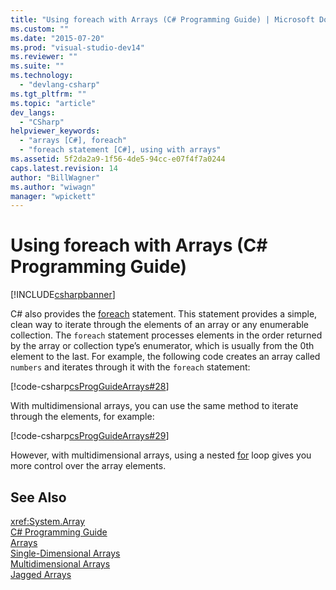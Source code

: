 ```yaml
---
title: "Using foreach with Arrays (C# Programming Guide) | Microsoft Docs"
ms.custom: ""
ms.date: "2015-07-20"
ms.prod: "visual-studio-dev14"
ms.reviewer: ""
ms.suite: ""
ms.technology: 
  - "devlang-csharp"
ms.tgt_pltfrm: ""
ms.topic: "article"
dev_langs: 
  - "CSharp"
helpviewer_keywords: 
  - "arrays [C#], foreach"
  - "foreach statement [C#], using with arrays"
ms.assetid: 5f2da2a9-1f56-4de5-94cc-e07f4f7a0244
caps.latest.revision: 14
author: "BillWagner"
ms.author: "wiwagn"
manager: "wpickett"
---
```

# Using foreach with Arrays (C# Programming Guide)
[!INCLUDE[csharpbanner](../../../includes/csharpbanner.md)]

C# also provides the [foreach](../../../csharp/language-reference/keywords/foreach-in.md) statement. This statement provides a simple, clean way to iterate through the elements of an array or any enumerable collection. The `foreach` statement processes elements in the order returned by the array or collection type’s enumerator, which is usually from the 0th element to the last. For example, the following code creates an array called `numbers` and iterates through it with the `foreach` statement:  
  
 [!code-csharp[csProgGuideArrays#28](../../../samples/snippets/csharp/VS_Snippets_VBCSharp/csProgGuideArrays/CS/Arrays.cs#28)]  
  
 With multidimensional arrays, you can use the same method to iterate through the elements, for example:  
  
 [!code-csharp[csProgGuideArrays#29](../../../samples/snippets/csharp/VS_Snippets_VBCSharp/csProgGuideArrays/CS/Arrays.cs#29)]  
  
 However, with multidimensional arrays, using a nested [for](../../../csharp/language-reference/keywords/for.md) loop gives you more control over the array elements.  
  
## See Also  
 <xref:System.Array>   
 [C# Programming Guide](../../../csharp/programming-guide/index.md)   
 [Arrays](../../../csharp/programming-guide/arrays/index.md)   
 [Single-Dimensional Arrays](../../../csharp/programming-guide/arrays/single-dimensional-arrays.md)   
 [Multidimensional Arrays](../../../csharp/programming-guide/arrays/multidimensional-arrays.md)   
 [Jagged Arrays](../../../csharp/programming-guide/arrays/jagged-arrays.md)